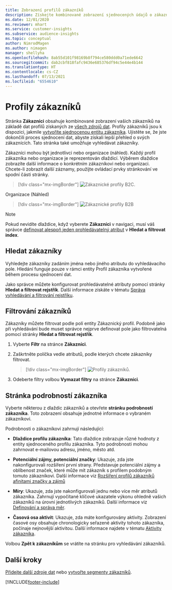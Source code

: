 ```yaml
---
title: Zobrazení profilů zákazníků
description: Získejte kombinované zobrazení sjednocených údajů o zákaznících.
ms.date: 12/01/2020
ms.reviewer: mhart
ms.service: customer-insights
ms.subservice: audience-insights
ms.topic: conceptual
author: NimrodMagen
ms.author: nimagen
manager: shellyha
ms.openlocfilehash: 8ab55d101f98169b8f794ce580ddd0a71ede6642
ms.sourcegitcommit: dab2cbf818fafc9436e685376df94c5e44e4b144
ms.translationtype: HT
ms.contentlocale: cs-CZ
ms.lasthandoff: 07/13/2021
ms.locfileid: "6554610"
---
```

# <a name="customer-profiles"></a>Profily zákazníků

Stránka **Zákazníci** obsahuje kombinované zobrazení vašich zákazníků na základě dat profilů získaných ze [všech zdrojů dat](data-sources.md). Profily zákazníků jsou k dispozici, jakmile [vytvoříte sjednocenou entitu zákazníka](data-unification.md). Ujistěte se, že jste dokončili proces sjednocení dat, abyste získali lepší přehled o svých zákaznících. Tato stránka také umožňuje vyhledávat zákazníky.

Zákazníci mohou být jednotlivci nebo organizace (náhled). Každý profil zákazníka nebo organizace je reprezentován dlaždicí. Výběrem dlaždice zobrazíte další informace o konkrétním zákazníkovi nebo organizaci. Chcete-li zobrazit další záznamy, použijte ovládací prvky stránkování ve spodní části stránky.

> [!div class="mx-imgBorder"] 
> ![Zákaznické profily B2C.](media/profiles-customers.png "Zákaznické profily B2C")

Organizace (Náhled)
> [!div class="mx-imgBorder"] 
> ![Zákaznické profily B2B](media/profile-customers-b2b.png "Zákaznické profily B2B")

> [!NOTE]
> Pokud nevidíte dlaždice, když vyberete **Zákazníci** v navigaci, musí váš správce [definovat alespoň jeden prohledávatelný atribut](search-filter-index.md) v **Hledat a filtrovat index**.

## <a name="search-for-customers"></a>Hledat zákazníky

Vyhledejte zákazníky zadáním jména nebo jiného atributu do vyhledávacího pole. Hledání funguje pouze v rámci entity Profil zákazníka vytvořené během procesu sjednocení dat.

Jako správce můžete konfigurovat prohledávatelné atributy pomocí stránky **Hledat a filtrovat rejstřík**. Další informace získáte v tématu [Správa vyhledávání a filtrování rejstříku](search-filter-index.md).

## <a name="filter-customers"></a>Filtrování zákazníků

Zákazníky můžete filtrovat podle polí entity Zákaznický profil. Podobně jako při vyhledávání bude muset správce nejprve definovat pole jako filtrovatelná pomocí stránky **Hledat a filtrovat rejstřík**.

1. Vyberte **Filtr** na stránce **Zákazníci**.

2. Zaškrtněte políčka vedle atributů, podle kterých chcete zákazníky filtrovat.

   > [!div class="mx-imgBorder"] 
   > ![Profily zákazníků.](media/profiles-customers3.png "Profily zákazníků")

3. Odeberte filtry volbou **Vymazat filtry** na stránce **Zákazníci**.

##  <a name="customer-details-page"></a>Stránka podrobností zákazníka

Vyberte některou z dlaždic zákazníků a otevřete **stránku podrobností zákazníka**. Toto zobrazení obsahuje jednotné informace o vybraném zákazníkovi.

Podrobnosti o zákazníkovi zahrnují následující:

-   **Dlaždice profilu zákazníka**: Tato dlaždice zobrazuje různé hodnoty z entity sjednoceného profilu zákazníka. Tyto podrobnosti mohou zahrnovat e-mailovou adresu, jméno, město atd. 

-   **Potenciální zájmy, potenciální značky**: Ukazuje, zda jste nakonfigurovali rozšíření první strany. Představuje potenciální zájmy a oblíbenost značek, které může mít zákazník s profilem podobným tomuto zákazníkovi. Další informace viz [Rozšíření profilů zákazníků afinitami značky a zájmů](enrichment-microsoft.md)

-   **Míry**: Ukazuje, zda jste nakonfigurovali jednu nebo více měr atributů zákazníka. Zahrnují vypočítané klíčové ukazatele výkonu ohledně vašich zákazníků na úrovni jednotlivých zákazníků. Další informace viz [Definování a správa měr](measures.md).

-   **Časová osa aktivit**: Ukazuje, zda máte konfigurovány aktivity. Zobrazení časové osy obsahuje chronologicky seřazené aktivity tohoto zákazníka, počínaje nejnovější aktivitou. Další informace najdete v tématu [Aktivity zákazníka](activities.md).

Volbou **Zpět k zákazníkům** se vrátíte na stránku pro vyhledávání zákazníků.

## <a name="next-steps"></a>Další kroky

[Přidejte další zdroje dat](data-sources.md) nebo [vytvořte segmenty zákazníků](segments.md).


[!INCLUDE[footer-include](../includes/footer-banner.md)]
